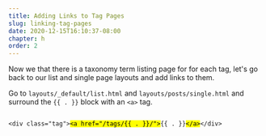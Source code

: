 ```yaml
---
title: Adding Links to Tag Pages
slug: linking-tag-pages
date: 2020-12-15T16:10:37-08:00
chapter: h
order: 2
---
```


Now we that there is a taxonomy term listing page for for each tag, let's go back to our list and single page layouts and add links to them.

Go to `layouts/_default/list.html` and `layouts/posts/single.html` and surround the `{{ . }}` block with an `<a>` tag.

<pre><code>
&lt;div class=&quot;tag&quot;&gt;<mark>&lt;a href=&quot;/tags/{{ . }}/&quot;&gt;</mark>{{ . }}<mark>&lt;/a&gt;</mark>&lt;/div&gt;
</code></pre>
